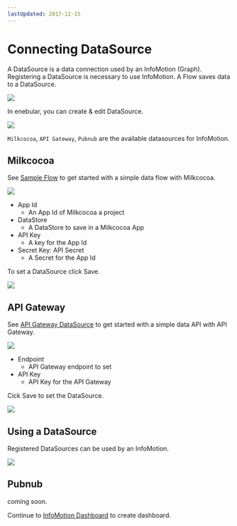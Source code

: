 ```yaml
---
lastUpdated: 2017-12-15
---
```


# Connecting DataSource

A DataSource is a data connection used by an InfoMotion (Graph). 
Registering a DataSource is necessary to use InfoMotion. 
A Flow saves data to a DataSource. 

![](/_asset/images/enebular-developers-aboutdatasource.png) 

In enebular, you can create & edit DataSource. 

![](/_asset/images/enebular-developers-datasource.png) 

`Milkcocoa`, `API Gateway`, `Pubnub` are the available datasources for InfoMotion.

## Milkcocoa

See [Sample Flow](../Flow/FlowExampleMilkcocoa.md) to get started with a simple data flow with Milkcocoa. 

![](/_asset/images/InfoMotion/enebular-developers-datasource2.png) 

* App Id 
	* An App Id of Milkcocoa a project 
* DataStore 
	* A DataStore to save in a Milkcocoa App 
* API Key 
	* A key for the App Id 
* Secret Key: API Secret 
	* A Secret for the App Id 

To set a DataSource click Save. 

![](https://i.gyazo.com/1fe28e143e56eaa179ba463d5469b1b9.png)

## API Gateway

See [API Gateway DataSource](./DatasourceAPIGateway.md) to get started with a simple data API with API Gateway.

![](/_asset/images/InfoMotion/enebular-developers-datasource-apigateway.png)

* Endpoint
	* API Gateway endpoint to set
* API Key
	* API Key for the API Gateway

Cick Save to set the DataSource.

![](https://i.gyazo.com/bc19b7fbd7338fc99961b36b0b8d1835.png)

## Using a DataSource 

Registered DataSources can be used by an InfoMotion. 

![](https://i.gyazo.com/be55d7ae149fe186fb5d57ed391b2da6.png)

## Pubnub

coming soon.

Continue to [InfoMotion Dashboard](./CreateInfoMotion.md) to create dashboard.
